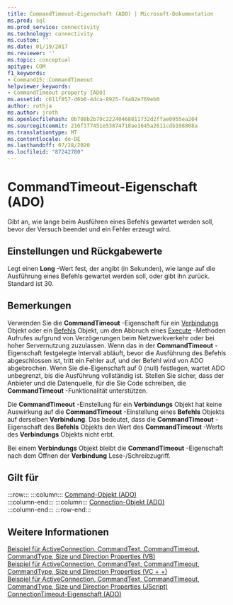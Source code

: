 ```yaml
---
title: CommandTimeout-Eigenschaft (ADO) | Microsoft-Dokumentation
ms.prod: sql
ms.prod_service: connectivity
ms.technology: connectivity
ms.custom: ''
ms.date: 01/19/2017
ms.reviewer: ''
ms.topic: conceptual
apitype: COM
f1_keywords:
- Command15::CommandTimeout
helpviewer_keywords:
- CommandTimeout property [ADO]
ms.assetid: c611f857-d6b0-4dca-8925-f4a02e769eb0
author: rothja
ms.author: jroth
ms.openlocfilehash: 0b708b2b79c22240468811732d2ffae0955ea204
ms.sourcegitcommit: 216f377451e53874718ae1645a2611cdb198808a
ms.translationtype: MT
ms.contentlocale: de-DE
ms.lasthandoff: 07/28/2020
ms.locfileid: "87242780"
---
```

# <a name="commandtimeout-property-ado"></a>CommandTimeout-Eigenschaft (ADO)
Gibt an, wie lange beim Ausführen eines Befehls gewartet werden soll, bevor der Versuch beendet und ein Fehler erzeugt wird.  
  
## <a name="settings-and-return-values"></a>Einstellungen und Rückgabewerte  
 Legt einen **Long** -Wert fest, der angibt (in Sekunden), wie lange auf die Ausführung eines Befehls gewartet werden soll, oder gibt ihn zurück. Standard ist 30.  
  
## <a name="remarks"></a>Bemerkungen  
 Verwenden Sie die **CommandTimeout** -Eigenschaft für ein [Verbindungs](../../../ado/reference/ado-api/connection-object-ado.md) Objekt oder ein [Befehls](../../../ado/reference/ado-api/command-object-ado.md) Objekt, um den Abbruch eines [Execute](../../../ado/reference/ado-api/execute-method-ado-command.md) -Methoden Aufrufes aufgrund von Verzögerungen beim Netzwerkverkehr oder bei hoher Servernutzung zuzulassen. Wenn das in der **CommandTimeout** -Eigenschaft festgelegte Intervall abläuft, bevor die Ausführung des Befehls abgeschlossen ist, tritt ein Fehler auf, und der Befehl wird von ADO abgebrochen. Wenn Sie die-Eigenschaft auf 0 (null) festlegen, wartet ADO unbegrenzt, bis die Ausführung vollständig ist. Stellen Sie sicher, dass der Anbieter und die Datenquelle, für die Sie Code schreiben, die **CommandTimeout** -Funktionalität unterstützen.  
  
 Die **CommandTimeout** -Einstellung für ein **Verbindungs** Objekt hat keine Auswirkung auf die **CommandTimeout** -Einstellung eines **Befehls** Objekts auf derselben **Verbindung**. Das bedeutet, dass die **CommandTimeout** -Eigenschaft des **Befehls** Objekts den Wert des **CommandTimeout** -Werts des **Verbindungs** Objekts nicht erbt.  
  
 Bei einem **Verbindungs** Objekt bleibt die **CommandTimeout** -Eigenschaft nach dem Öffnen der **Verbindung** Lese-/Schreibzugriff.  
  
## <a name="applies-to"></a>Gilt für  

:::row:::
    :::column:::
        [Command-Objekt (ADO)](../../../ado/reference/ado-api/command-object-ado.md)  
    :::column-end:::
    :::column:::
        [Connection-Objekt (ADO)](../../../ado/reference/ado-api/connection-object-ado.md)  
    :::column-end:::
:::row-end:::

## <a name="see-also"></a>Weitere Informationen  
 [Beispiel für ActiveConnection, CommandText, CommandTimeout, CommandType, Size und Direction Properties (VB)](../../../ado/reference/ado-api/activeconnection-commandtext-commandtimeout-commandtype-size-example-vb.md)   
 [Beispiel für ActiveConnection, CommandText, CommandTimeout, CommandType, Size und Direction Properties (VC + +)](../../../ado/reference/ado-api/activeconnection-commandtext-commandtimeout-commandtype-size-example-vc.md)   
 [Beispiel für ActiveConnection, CommandText, CommandTimeout, CommandType, Size und Direction Properties (JScript)](../../../ado/reference/ado-api/activeconnection-commandtext-timeout-type-size-example-jscript.md)   
 [ConnectionTimeout-Eigenschaft (ADO)](../../../ado/reference/ado-api/connectiontimeout-property-ado.md)
